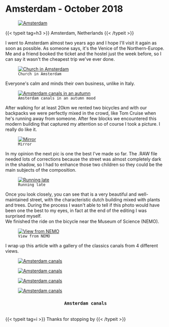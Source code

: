 # Amsterdam - October 2018


<div class="container-fluid">
	<div class="ratio-box fade-box">
		<figure>
			<a class="lightgallery" 
				href=https://res.cloudinary.com/matteototaro/image/upload/f_auto,q_auto/v1/amsterdam/9
				title="Amsterdam"
				data-thumbnail=https://res.cloudinary.com/matteototaro/image/upload/f_auto,q_auto/v1/amsterdam/9
				data-sub-html="Amsterdam">
				<img class="lazyload blur-up"
					data-src=https://res.cloudinary.com/matteototaro/image/upload/f_auto,q_auto/v1/amsterdam/9
					data-sizes=auto
					alt="Amsterdam"></a>
		</figure>
		<div class="col-md-8 col-md-push-2 no-padding-left" >
			{{< typeit tag=h3 >}} Amsterdam, Netherlands {{< /typeit >}}
			<p>I went to Amsterdam almost two years ago and I hope I'll visit it again as soon as possible. As someone says, it's the Venice of the  Northern-Europe. Me and a friend booked the ticket and the hostel just the week before, so I can say it wasn't the cheapest trip we've ever done.</p>
		 </div>
		<figure>
			<a class="lightgallery" 
				href=https://res.cloudinary.com/matteototaro/image/upload/f_auto,q_auto/v1/amsterdam/6
				title="Church in Amsterdam"
				data-thumbnail=https://res.cloudinary.com/matteototaro/image/upload/f_auto,q_auto/v1/amsterdam/6
				data-sub-html="Church in Amsterdam">
				<img class="lazyload blur-up"
					src=https://res.cloudinary.com/matteototaro/image/upload/f_auto,q_auto/v1/amsterdam/6
					data-src=https://res.cloudinary.com/matteototaro/image/upload/f_auto,q_auto/v1/amsterdam/6
					data-sizes=auto
					alt="Church in Amsterdam"></a>
					<figcaption class=image-caption>
						<code>Church in Amsterdam</code>
					</figcaption>
		</figure>
	    <div class="col-md-8 col-md-push-2 no-padding-left" >
			<p>Everyone's calm and minds their own business, unlike in Italy.</p>
		 </div>
		<figure>
			<a class="lightgallery" 
				href=https://res.cloudinary.com/matteototaro/image/upload/f_auto,q_auto/v1/amsterdam/7
				title="Amsterdam canals in an autumn"
				data-thumbnail=https://res.cloudinary.com/matteototaro/image/upload/f_auto,q_auto/v1/amsterdam/7
				data-sub-html="Amsterdam canals in an autumn">
				<img class="lazyload blur-up"
					src=https://res.cloudinary.com/matteototaro/image/upload/f_auto,q_auto/v1/amsterdam/7
					data-src=https://res.cloudinary.com/matteototaro/image/upload/f_auto,q_auto/v1/amsterdam/7
					data-sizes=auto
					alt="Amsterdam canals in an autumn"></a>
					<figcaption class=image-caption>
						<code>Amsterdam canals in an autumn mood</code>
					</figcaption>
		</figure>
	    <div class="col-md-8 col-md-push-2 no-padding-left" >
			<p>After walking for at least 20km we rented two bicycles and with our backpacks we were perfectly mixed in the crowd, like Tom Cruise when he's running away from someone. After few blocks we encountered this modern building that captured my attention so of course I took a picture. I really do like it.</p>
		 </div>
		<figure>
			<a class="lightgallery" 
				href="https://res.cloudinary.com/matteototaro/image/upload/f_auto,q_auto/v1/amsterdam/11"
				title="Mirror"
				data-thumbnail="https://res.cloudinary.com/matteototaro/image/upload/f_auto,q_auto/v1/amsterdam/11"
				data-sub-html="Mirror">
				<img class="lazyload blur-up"
					src=https://res.cloudinary.com/matteototaro/image/upload/f_auto,q_auto/v1/amsterdam/11
					data-sizes=auto
					alt="Mirror"></a>
					<figcaption class=image-caption>
						<code>Mirror</code>
					</figcaption>
		</figure>
     	<div class="col-md-8 col-md-push-2 no-padding-left" >
			<p>In my opinion the next pic is one the best I've made so far. The .RAW file needed lots of corrections because the street was almost completely dark in the shadow, so I had to enhance those two children so they could be the main subjects of the composition.</p>
		</div>
		<figure>
			<a class="lightgallery" 
				href="https://res.cloudinary.com/matteototaro/image/upload/f_auto,q_auto/v1/amsterdam/10"
				title="Running late"
				data-thumbnail="https://res.cloudinary.com/matteototaro/image/upload/f_auto,q_auto/v1/amsterdam/10"
				data-sub-html="Running late">
				<img class="lazyload blur-up"
					src="https://res.cloudinary.com/matteototaro/image/upload/f_auto,q_auto/v1/amsterdam/10"
					data-src="https://res.cloudinary.com/matteototaro/image/upload/f_auto,q_auto/v1/amsterdam/10"
					data-sizes=auto
					alt="Running late"></a>
					<figcaption class=image-caption>
						<code>Running late</code>
					</figcaption>
		</figure>
        <div class="col-md-8 col-md-push-2 no-padding-left" >
			<p>Once you look closely, you can see that is a very beautiful and well-maintained street, with the characteristic dutch building mixed with plants and trees. During the process I wasn't able to tell if this photo would have been one the best to my eyes, in fact at the end of the editing I was surprised myself.<br>We finished the ride on the bicycle near the Museum of Science (NEMO).</p>
		 </div>
		<figure>
			<a class="lightgallery" 
				href="https://res.cloudinary.com/matteototaro/image/upload/f_auto,q_auto/v1/amsterdam/12"
				title="View from NEMO"
				data-thumbnail="https://res.cloudinary.com/matteototaro/image/upload/f_auto,q_auto/v1/amsterdam/12"
				data-sub-html="View from NEMO">
				<img class="lazyload blur-up"
					src="https://res.cloudinary.com/matteototaro/image/upload/f_auto,q_auto/v1/amsterdam/12"
					data-src="https://res.cloudinary.com/matteototaro/image/upload/f_auto,q_auto/v1/amsterdam/12"
					data-sizes=auto
					alt="View from NEMO"></a>
					<figcaption class=image-caption>
						<code>View from NEMO</code>
					</figcaption>
		</figure>
		<div class="col-md-8 col-md-push-2 no-padding-left" >
			<p>I wrap up this article with a gallery of the classics canals from 4 different views.</p>
		 </div>
		<div class="row">
				<div class="scroll-view">
					<div class="scroll-doc">
						<div class="scroll-item">
							<div class="thumbnail">
								<figure>
									<a class="lightgallery" 
									href="https://res.cloudinary.com/matteototaro/image/upload/f_auto,q_auto/v1/amsterdam/5"
									title="Amsterdam canals"
									data-thumbnail="https://res.cloudinary.com/matteototaro/image/upload/f_auto,q_auto/v1/amsterdam/5"
									data-sub-html="Amsterdam canals">
										<img class="lazyload blur-up"
											src="https://res.cloudinary.com/matteototaro/image/upload/f_auto,q_auto/v1/amsterdam/5"
											data-src="https://res.cloudinary.com/matteototaro/image/upload/f_auto,q_auto/v1/amsterdam/5"
											data-sizes=auto
											alt="Amsterdam canals"></a>
								</figure>
							</div>
						</div>
						<div class="scroll-item">
								<div class="thumbnail">
									<figure>
										<a class="lightgallery" 
										href="https://res.cloudinary.com/matteototaro/image/upload/f_auto,q_auto/v1/amsterdam/2"
										title="Amsterdam canals"
										data-thumbnail="https://res.cloudinary.com/matteototaro/image/upload/f_auto,q_auto/v1/amsterdam/2"
										data-sub-html="Amsterdam canals">
											<img class="lazyload blur-up"
												src="https://res.cloudinary.com/matteototaro/image/upload/f_auto,q_auto/v1/amsterdam/2"
												data-src="https://res.cloudinary.com/matteototaro/image/upload/f_auto,q_auto/v1/amsterdam/2"
												data-sizes=auto
												alt="Amsterdam canals"></a>
									</figure>
								</div>
						</div>
						<div class="scroll-item">
								<div class="thumbnail">
									<figure>
										<a class="lightgallery" 
											href="https://res.cloudinary.com/matteototaro/image/upload/f_auto,q_auto/v1/amsterdam/3"
											title="Amsterdam canals"
											data-thumbnail="https://res.cloudinary.com/matteototaro/image/upload/f_auto,q_auto/v1/amsterdam/3"
											data-sub-html="Amsterdam canals">
											<img class="lazyload blur-up"
												src="https://res.cloudinary.com/matteototaro/image/upload/f_auto,q_auto/v1/amsterdam/3"
												data-src="https://res.cloudinary.com/matteototaro/image/upload/f_auto,q_auto/v1/amsterdam/3"
												data-sizes=auto
												alt="Amsterdam canals"></a>
									</figure>
								</div>
						</div>
						<div class="scroll-item">
								<div class="thumbnail">
									<figure>
										<a class="lightgallery" 
											href="https://res.cloudinary.com/matteototaro/image/upload/f_auto,q_auto/v1/amsterdam/4"
											title="Amsterdam canals"
											data-thumbnail="https://res.cloudinary.com/matteototaro/image/upload/f_auto,q_auto/v1/amsterdam/4"
											data-sub-html="Amsterdam canals">
											<img class="lazyload blur-up"
												src="https://res.cloudinary.com/matteototaro/image/upload/f_auto,q_auto/v1/amsterdam/4"
												data-src="https://res.cloudinary.com/matteototaro/image/upload/f_auto,q_auto/v1/amsterdam/4"
												data-sizes=auto
												alt="Amsterdam canals"></a>
									</figure>
								</div>
							</div>
					</div>
			</div>
		</div>
		<h3 style="text-align:center"><code> Amsterdam canals </code></h3><br>
	{{< typeit tag=i >}} Thanks for stopping by {{< /typeit >}}
	</div>
</div>
